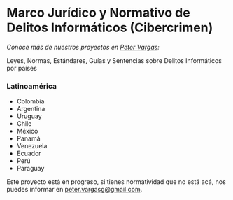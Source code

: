 # Marco Jurídico y Normativo de Delitos Informáticos (Cibercrimen)
_Conoce más de nuestros proyectos en [Peter Vargas](https://petervargas.com):_

Leyes, Normas, Estándares, Guías y Sentencias sobre Delitos Informáticos por países


### Latinoamérica

* Colombia
* Argentina
* Uruguay
* Chile
* México
* Panamá
* Venezuela
* Ecuador
* Perú
* Paraguay

Este proyecto está en progreso, si tienes normatividad que no está acá, nos puedes informar en peter.vargasg@gmail.com.
